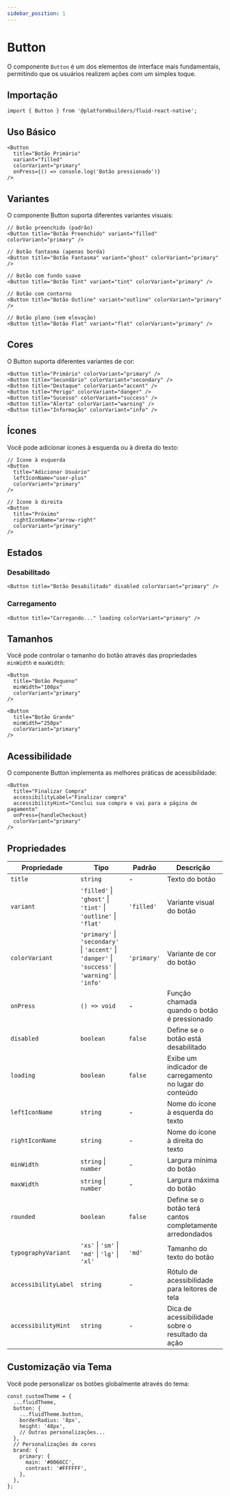 ```yaml
---
sidebar_position: 1
---
```


# Button

O componente `Button` é um dos elementos de interface mais fundamentais, permitindo que os usuários realizem ações com um simples toque.

## Importação

```tsx
import { Button } from '@platformbuilders/fluid-react-native';
```

## Uso Básico

```tsx
<Button
  title="Botão Primário"
  variant="filled"
  colorVariant="primary"
  onPress={() => console.log('Botão pressionado')}
/>
```

## Variantes

O componente Button suporta diferentes variantes visuais:

```tsx
// Botão preenchido (padrão)
<Button title="Botão Preenchido" variant="filled" colorVariant="primary" />

// Botão fantasma (apenas borda)
<Button title="Botão Fantasma" variant="ghost" colorVariant="primary" />

// Botão com fundo suave
<Button title="Botão Tint" variant="tint" colorVariant="primary" />

// Botão com contorno
<Button title="Botão Outline" variant="outline" colorVariant="primary" />

// Botão plano (sem elevação)
<Button title="Botão Flat" variant="flat" colorVariant="primary" />
```

## Cores

O Button suporta diferentes variantes de cor:

```tsx
<Button title="Primário" colorVariant="primary" />
<Button title="Secundário" colorVariant="secondary" />
<Button title="Destaque" colorVariant="accent" />
<Button title="Perigo" colorVariant="danger" />
<Button title="Sucesso" colorVariant="success" />
<Button title="Alerta" colorVariant="warning" />
<Button title="Informação" colorVariant="info" />
```

## Ícones

Você pode adicionar ícones à esquerda ou à direita do texto:

```tsx
// Ícone à esquerda
<Button
  title="Adicionar Usuário"
  leftIconName="user-plus"
  colorVariant="primary"
/>

// Ícone à direita
<Button
  title="Próximo"
  rightIconName="arrow-right"
  colorVariant="primary"
/>
```

## Estados

### Desabilitado

```tsx
<Button title="Botão Desabilitado" disabled colorVariant="primary" />
```

### Carregamento

```tsx
<Button title="Carregando..." loading colorVariant="primary" />
```

## Tamanhos

Você pode controlar o tamanho do botão através das propriedades `minWidth` e `maxWidth`:

```tsx
<Button
  title="Botão Pequeno"
  minWidth="100px"
  colorVariant="primary"
/>

<Button
  title="Botão Grande"
  minWidth="250px"
  colorVariant="primary"
/>
```

## Acessibilidade

O componente Button implementa as melhores práticas de acessibilidade:

```tsx
<Button
  title="Finalizar Compra"
  accessibilityLabel="Finalizar compra"
  accessibilityHint="Conclui sua compra e vai para a página de pagamento"
  onPress={handleCheckout}
  colorVariant="primary"
/>
```

## Propriedades

| Propriedade          | Tipo                                                                                               | Padrão      | Descrição                                                |
| -------------------- | -------------------------------------------------------------------------------------------------- | ----------- | -------------------------------------------------------- |
| `title`              | `string`                                                                                           | -           | Texto do botão                                           |
| `variant`            | `'filled'` \| `'ghost'` \| `'tint'` \| `'outline'` \| `'flat'`                                     | `'filled'`  | Variante visual do botão                                 |
| `colorVariant`       | `'primary'` \| `'secondary'` \| `'accent'` \| `'danger'` \| `'success'` \| `'warning'` \| `'info'` | `'primary'` | Variante de cor do botão                                 |
| `onPress`            | `() => void`                                                                                       | -           | Função chamada quando o botão é pressionado              |
| `disabled`           | `boolean`                                                                                          | `false`     | Define se o botão está desabilitado                      |
| `loading`            | `boolean`                                                                                          | `false`     | Exibe um indicador de carregamento no lugar do conteúdo  |
| `leftIconName`       | `string`                                                                                           | -           | Nome do ícone à esquerda do texto                        |
| `rightIconName`      | `string`                                                                                           | -           | Nome do ícone à direita do texto                         |
| `minWidth`           | `string` \| `number`                                                                               | -           | Largura mínima do botão                                  |
| `maxWidth`           | `string` \| `number`                                                                               | -           | Largura máxima do botão                                  |
| `rounded`            | `boolean`                                                                                          | `false`     | Define se o botão terá cantos completamente arredondados |
| `typographyVariant`  | `'xs'` \| `'sm'` \| `'md'` \| `'lg'` \| `'xl'`                                                     | `'md'`      | Tamanho do texto do botão                                |
| `accessibilityLabel` | `string`                                                                                           | -           | Rótulo de acessibilidade para leitores de tela           |
| `accessibilityHint`  | `string`                                                                                           | -           | Dica de acessibilidade sobre o resultado da ação         |

## Customização via Tema

Você pode personalizar os botões globalmente através do tema:

```tsx
const customTheme = {
  ...fluidTheme,
  button: {
    ...fluidTheme.button,
    borderRadius: '8px',
    height: '48px',
    // Outras personalizações...
  },
  // Personalizações de cores
  brand: {
    primary: {
      main: '#0066CC',
      contrast: '#FFFFFF',
    },
  },
};
```
